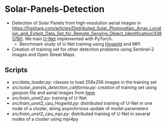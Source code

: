 # Solar-Panels-Detection
* Detection of Solar Panels from high-resolution aerial images in https://figshare.com/articles/Distributed_Solar_Photovoltaic_Array_Location_and_Extent_Data_Set_for_Remote_Sensing_Object_Identification/3385780. We train [U-Net](https://lmb.informatik.uni-freiburg.de/people/ronneber/u-net/) implemented with PyTorch.
  * Benchmark study of U-Net training using [Hogwild](https://arxiv.org/abs/1106.5730) and MPI
* Creation of training set for other detection problems using Sentinel-2 images and Open Street Maps

## Scripts
* _src/data_loader.py_: classes to load 256x256 images in the training set
* _src/solar_panels_detection_california.py_: creation of training set using geojson file and aerial images from [here](https://figshare.com/articles/Distributed_Solar_Photovoltaic_Array_Location_and_Extent_Data_Set_for_Remote_Sensing_Object_Identification/3385780).
* _src/train_unet2.py_: training of U-Net
* _src/train_unet2_cpu_Hogwild.py_: distributed training of U-Net in one node of a cluster, doing asynchrnous update of model parameters
* _src/train_unet2_cpu_mpi.py_: distributed training of U-Net in several nodes of a cluster using mpi4py
